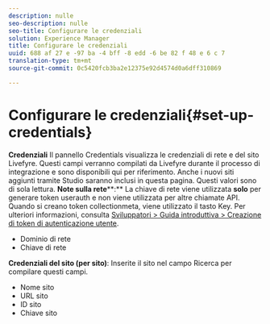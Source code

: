 ```yaml
---
description: nulle
seo-description: nulle
seo-title: Configurare le credenziali
solution: Experience Manager
title: Configurare le credenziali
uuid: 688 af 27 e -97 ba -4 bff -8 edd -6 be 82 f 48 e 6 c 7
translation-type: tm+mt
source-git-commit: 0c5420fcb3ba2e12375e92d4574d0a6dff310869

---
```



# Configurare le credenziali{#set-up-credentials}

**Credenziali** Il pannello Credentials visualizza le credenziali di rete e del sito Livefyre. Questi campi verranno compilati da Livefyre durante il processo di integrazione e sono disponibili qui per riferimento. Anche i nuovi siti aggiunti tramite Studio saranno inclusi in questa pagina. Questi valori sono di sola lettura.
**Note sulla rete****:** La chiave di rete viene utilizzata **solo** per generare token userauth e non viene utilizzata per altre chiamate API. Quando si creano token collectionmeta, viene utilizzato il tasto Key. Per ulteriori informazioni, consulta [Sviluppatori &gt; Guida introduttiva &gt; Creazione di token di autenticazione utente](https://answers.livefyre.com/developers/getting-started/tokens/auth/).

* Dominio di rete
* Chiave di rete

**Credenziali del sito (per sito)**: Inserite il sito nel campo Ricerca per compilare questi campi.

* Nome sito
* URL sito
* ID sito
* Chiave sito


